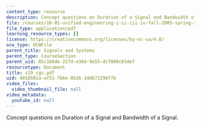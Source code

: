 ```yaml
---
content_type: resource
description: Concept questions on Duration of a Signal and Bandwidth of a Signal.
file: /courses/16-01-unified-engineering-i-ii-iii-iv-fall-2005-spring-2006/4010581aaf517b6e0b263dd672296f7b_s19_cgs.pdf
file_type: application/pdf
learning_resource_types: []
license: https://creativecommons.org/licenses/by-nc-sa/4.0/
ocw_type: OCWFile
parent_title: Signals and Systems
parent_type: CourseSection
parent_uid: 85c1b0de-227d-e38d-9a55-dc7008c03de7
resourcetype: Document
title: s19_cgs.pdf
uid: 4010581a-af51-7b6e-0b26-3dd672296f7b
video_files:
  video_thumbnail_file: null
video_metadata:
  youtube_id: null
---
```

Concept questions on Duration of a Signal and Bandwidth of a Signal.
